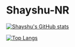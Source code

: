 # Shayshu-NR




[![Shayshu's GitHub stats](https://github-readme-stats.vercel.app/api?username=shayshu-nr&count_private=true&show_icons=true)](https://github.com/anuraghazra/github-readme-stats)

[![Top Langs](https://github-readme-stats.vercel.app/api/top-langs/?username=shayshu-nr&langs_count=8)](https://github.com/anuraghazra/github-readme-stats)
